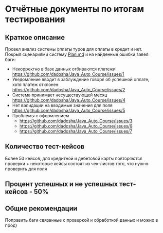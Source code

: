# Отчётные документы по итогам тестирования

## Краткое описание
Провел анализ системы оплаты туров для оплаты в кредит и нет. Покрыл сценариями систему [Plan.md](Plan.md) и на найденные
ошибки завел баги:
- Некорректно в базе данных отбиваются платежи https://github.com/dadosha/Java_Auto_Course/issues/1
- Уведомление вводит в заблуждение говоря об успешной оплате, хотя платеж отклонен https://github.com/dadosha/Java_Auto_Course/issues/2
- Система принимает несуществующей месяц https://github.com/dadosha/Java_Auto_Course/issues/4
- Нет валидации на вводимые значения для поля https://github.com/dadosha/Java_Auto_Course/issues/5
- Проблемы с оформлением
  - https://github.com/dadosha/Java_Auto_Course/issues/3
  - https://github.com/dadosha/Java_Auto_Course/issues/6
  - https://github.com/dadosha/Java_Auto_Course/issues/7
## Количество тест-кейсов
Более 50 кейсов, для кредитной и дебетовой карты повторяются проверки + некоторые кейсы состоят из чек-листов того,
что нужно проверить для поля
## Процент успешных и не успешных тест-кейсов - 50%
## Общие рекомендации
Поправить баги связанные с проверкой и обработкой данных и можно в прод)